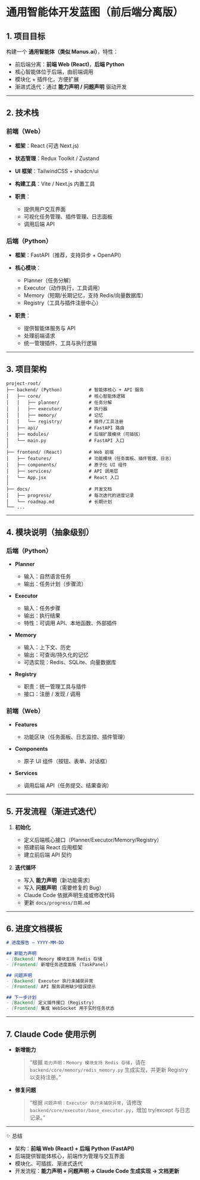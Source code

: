 
# 通用智能体开发蓝图（前后端分离版）

## 1. 项目目标

构建一个 **通用智能体（类似 Manus.ai）**，特性：

* 前后端分离：**前端 Web (React)**，**后端 Python**
* 核心智能体位于后端，由前端调用
* 模块化 + 插件化，方便扩展
* 渐进式迭代：通过 **能力声明 / 问题声明** 驱动开发

---

## 2. 技术栈

### 前端（Web）

* **框架**：React (可选 Next.js)
* **状态管理**：Redux Toolkit / Zustand
* **UI 框架**：TailwindCSS + shadcn/ui
* **构建工具**：Vite / Next.js 内置工具
* **职责**：

  * 提供用户交互界面
  * 可视化任务管理、插件管理、日志面板
  * 调用后端 API

### 后端（Python）

* **框架**：FastAPI（推荐，支持异步 + OpenAPI）
* **核心模块**：

  * Planner（任务分解）
  * Executor（动作执行，工具调用）
  * Memory（短期/长期记忆，支持 Redis/向量数据库）
  * Registry（工具与插件注册中心）
* **职责**：

  * 提供智能体服务与 API
  * 处理前端请求
  * 统一管理插件、工具与执行逻辑

---

## 3. 项目架构

```text
project-root/
├── backend/ (Python)          # 智能体核心 + API 服务
│   ├── core/                  # 核心智能体逻辑
│   │   ├── planner/           # 任务分解
│   │   ├── executor/          # 执行器
│   │   ├── memory/            # 记忆
│   │   └── registry/          # 插件/工具注册
│   ├── api/                   # FastAPI 路由
│   ├── modules/               # 后端扩展模块（可插拔）
│   └── main.py                # FastAPI 入口
│
├── frontend/ (React)          # Web 前端
│   ├── features/              # 功能模块（任务面板、插件管理、日志）
│   ├── components/            # 原子化 UI 组件
│   ├── services/              # API 调用层
│   └── App.jsx                # React 入口
│
├── docs/                      # 开发文档
│   ├── progress/              # 每次迭代的进度记录
│   └── roadmap.md             # 长期计划
└── ...
```

---

## 4. 模块说明（抽象级别）

### 后端（Python）

* **Planner**

  * 输入：自然语言任务
  * 输出：任务计划（步骤流）

* **Executor**

  * 输入：任务步骤
  * 输出：执行结果
  * 特性：可调用 API、本地函数、外部插件

* **Memory**

  * 输入：上下文、历史
  * 输出：可查询/持久化的记忆
  * 可选实现：Redis、SQLite、向量数据库

* **Registry**

  * 职责：统一管理工具与插件
  * 接口：注册 / 发现 / 调用

### 前端（Web）

* **Features**

  * 功能区块（任务面板、日志监控、插件管理）
* **Components**

  * 原子 UI 组件（按钮、表单、对话框）
* **Services**

  * 调用后端 API（任务提交、结果查询）

---

## 5. 开发流程（渐进式迭代）

1. **初始化**

   * 定义后端核心接口（Planner/Executor/Memory/Registry）
   * 搭建前端 React 应用框架
   * 建立前后端 API 契约

2. **迭代循环**

   * 写入 **能力声明**（新功能需求）
   * 写入 **问题声明**（需要修复的 Bug）
   * Claude Code 依据声明生成或修改代码
   * 更新 `docs/progress/日期.md`

---

## 6. 进度文档模板

```markdown
# 进度报告 – YYYY-MM-DD

## 新能力声明
- [Backend] Memory 模块支持 Redis 存储
- [Frontend] 新增任务进度面板 (TaskPanel)

## 问题声明
- [Backend] Executor 执行未捕获异常
- [Frontend] API 服务调用缺少错误提示

## 下一步计划
- [Backend] 定义插件接口 (Registry)
- [Frontend] 集成 WebSocket 用于实时任务状态
```

---

## 7. Claude Code 使用示例

* **新增能力**

  > “根据 `能力声明：Memory 模块支持 Redis 存储`，请在 `backend/core/memory/redis_memory.py` 生成实现，并更新 Registry 以支持注册。”

* **修复问题**

  > “根据 `问题声明：Executor 执行未捕获异常`，请修改 `backend/core/executor/base_executor.py`，增加 try/except 与日志记录。”

---

✨ 总结

* 架构：**前端 Web (React) + 后端 Python (FastAPI)**
* 后端提供智能体核心，前端作为管理与交互界面
* 模块化、可插拔、渐进式迭代
* 开发流程：**能力声明 + 问题声明 → Claude Code 生成实现 → 文档更新**


